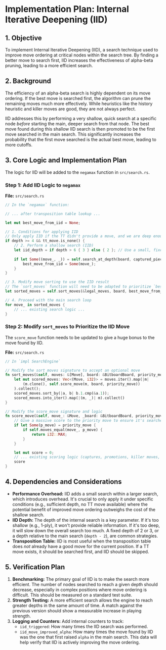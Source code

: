 # Implementation Plan: Internal Iterative Deepening (IID)

## 1. Objective

To implement Internal Iterative Deepening (IID), a search technique used to improve move ordering at critical nodes within the search tree. By finding a better move to search first, IID increases the effectiveness of alpha-beta pruning, leading to a more efficient search.

## 2. Background

The efficiency of an alpha-beta search is highly dependent on its move ordering. If the best move is searched first, the algorithm can prune the remaining moves much more effectively. While heuristics like the history heuristic and killer moves are good, they are not always perfect.

IID addresses this by performing a very shallow, quick search at a specific node *before* starting the main, deeper search from that node. The best move found during this shallow IID search is then promoted to be the first move searched in the main search. This significantly increases the probability that the first move searched is the actual best move, leading to more cutoffs.

## 3. Core Logic and Implementation Plan

The logic for IID will be added to the `negamax` function in `src/search.rs`.

### Step 1: Add IID Logic to `negamax`

**File:** `src/search.rs`

```rust
// In the `negamax` function:

// ... after transposition table lookup ...

let mut best_move_from_iid = None;

// 1. Conditions for applying IID
// Only apply IID if the TT didn't provide a move, and we are deep enough in the search.
if depth >= 4 && tt_move.is_none() { 
    // 2. Perform a shallow search (IID)
    let iid_depth = if depth > 6 { 3 } else { 2 }; // Use a small, fixed depth for IID
    
    if let Some((move_, _)) = self.search_at_depth(board, captured_pieces, player, iid_depth, time_limit_ms, alpha, beta) {
        best_move_from_iid = Some(move_);
    }
}

// 3. Modify move sorting to use the IID result
// The `sort_moves` function will need to be adapted to prioritize `best_move_from_iid` if it exists.
let sorted_moves = self.sort_moves(&legal_moves, board, best_move_from_iid.as_ref());

// 4. Proceed with the main search loop
for move_ in sorted_moves {
    // ... existing search logic ...
}
```

### Step 2: Modify `sort_moves` to Prioritize the IID Move

The `score_move` function needs to be updated to give a huge bonus to the move found by IID.

**File:** `src/search.rs`

```rust
// In `impl SearchEngine`

// Modify the sort_moves signature to accept an optional move
fn sort_moves(&self, moves: &[Move], board: &BitboardBoard, priority_move: Option<&Move>) -> Vec<Move> {
    let mut scored_moves: Vec<(Move, i32)> = moves.iter().map(|m| 
        (m.clone(), self.score_move(m, board, priority_move))
    ).collect();
    scored_moves.sort_by(|a, b| b.1.cmp(&a.1));
    scored_moves.into_iter().map(|(m, _)| m).collect()
}

// Modify the score_move signature and logic
fn score_move(&self, move_: &Move, _board: &BitboardBoard, priority_move: Option<&Move>) -> i32 {
    // Give a massive score to the priority move to ensure it's searched first.
    if let Some(p_move) = priority_move {
        if self.moves_equal(move_, p_move) {
            return i32::MAX;
        }
    }

    let mut score = 0;
    // ... existing scoring logic (captures, promotions, killer moves, etc.)
    score
}
```

## 4. Dependencies and Considerations

*   **Performance Overhead:** IID adds a small search within a larger search, which introduces overhead. It's crucial to only apply it under specific conditions (e.g., sufficient depth, no TT move available) where the potential benefit of improved move ordering outweighs the cost of the shallow search.
*   **IID Depth:** The depth of the internal search is a key parameter. If it's too shallow (e.g., 1-ply), it won't provide reliable information. If it's too deep, it will slow down the overall search too much. A fixed depth of 2 or 3, or a depth relative to the main search (`depth - 2`), are common strategies.
*   **Transposition Table:** IID is most useful when the transposition table does *not* already have a good move for the current position. If a TT move exists, it should be searched first, and IID should be skipped.

## 5. Verification Plan

1.  **Benchmarking:** The primary goal of IID is to make the search more efficient. The number of nodes searched to reach a given depth should decrease, especially in complex positions where move ordering is difficult. This should be measured on a standard test suite.
2.  **Strength Testing:** A more efficient search allows the engine to reach greater depths in the same amount of time. A match against the previous version should show a measurable increase in playing strength.
3.  **Logging and Counters:** Add internal counters to track:
    *   `iid_triggered`: How many times the IID search was performed.
    *   `iid_move_improved_alpha`: How many times the move found by IID was the one that first raised `alpha` in the main search.
    This data will help verify that IID is actively improving the move ordering.

